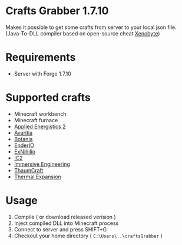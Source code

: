# Crafts Grabber 1.7.10
Makes it possible to get some crafts from server to your local json file.
<br>(Java-To-DLL compiler based on open-source cheat [Xenobyte](https://github.com/N1nt4nd0/Xenobyte))

# Requirements
+ Server with Forge 1.7.10


# Supported crafts
+ Minecraft workbench
+ Minecraft furnace
+ [Applied Energistics 2](https://www.curseforge.com/minecraft/mc-mods/applied-energistics-2)
+ [Avaritia](https://www.curseforge.com/minecraft/mc-mods/avaritia)
+ [Botania](https://www.curseforge.com/minecraft/mc-mods/botania)
+ [EnderIO](https://www.curseforge.com/minecraft/mc-mods/ender-io)
+ [ExNihilio](https://www.curseforge.com/minecraft/mc-mods/ex-nihilo)
+ [IC2](https://www.curseforge.com/minecraft/mc-mods/industrial-craft)
+ [Immersive Engineering](https://www.curseforge.com/minecraft/mc-mods/immersive-engineering)
+ [ThaumCraft](https://www.curseforge.com/minecraft/mc-mods/thaumcraft)
+ [Thermal Expansion](https://www.curseforge.com/minecraft/mc-mods/thermal-expansion)

# Usage
1. Compile ( or download released verision )
2. Inject compiled DLL into Minecraft process
3. Connect to server and press SHIFT+G
4. Checkout your home directory ( `C:\Users\..\craftsGrabber` )

